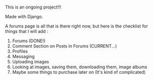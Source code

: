 
This is an ongoing project!!!

Made with Django.

A forums page is all that is there right now, but here is the checklist for things that I will add : 
1. Forums (DONE!)
2. Comment Section on Posts in Forums (CURRENT...)
3. Profiles
4. Messaging
5. Uploading images
6. Looking at images, saving them, downloading them, image albums
7. Maybe some things to purchase later on (It's kind of complicated)
